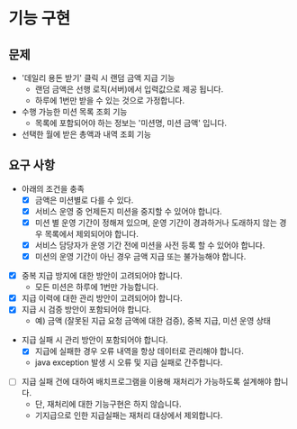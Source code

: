 # 기능 구현

## 문제

- '데일리 용돈 받기' 클릭 시 랜덤 금액 지급 기능
    - 랜덤 금액은 선행 로직(서버)에서 입력값으로 제공 됩니다.
    - 하루에 1번만 받을 수 있는 것으로 가정합니다.
- 수행 가능한 미션 목록 조회 기능
    - 목록에 포함되어야 하는 정보는 '미션명, 미션 금액' 입니다.
- 선택한 월에 받은 총액과 내역 조회 기능

## 요구 사항

- 아래의 조건을 충족
    - [x] 금액은 미션별로 다를 수 있다.
    - [x] 서비스 운영 중 언제든지 미션을 중지할 수 있어야 합니다. 
    - [x] 미션 별 운영 기간이 정해져 있으며, 운영 기간이 경과하거나 도래하지 않는 경우 목록에서 제외되어야 합니다.
    - [x] 서비스 담당자가 운영 기간 전에 미션을 사전 등록 할 수 있어야 합니다. 
    - [x] 미션의 운영 기간이 아닌 경우 금액 지급 또는 불가능해야 합니다.
- [x] 중복 지급 방지에 대한 방안이 고려되어야 합니다.
    - 모든 미션은 하루에 1번만 가능합니다.
- [x] 지급 이력에 대한 관리 방안이 고려되어야 합니다.
- [x] 지급 시 검증 방안이 포함되어야 합니다.
    - 예) 금액 (잘못된 지급 요청 금액에 대한 검증), 중복 지급, 미션 운영 상태
- 지급 실패 시 관리 방안이 포함되어야 합니다.
    - [x] 지급에 실패한 경우 오류 내역을 항상 데이터로 관리해야 합니다.
    - java exception 발생 시 오류 및 지급 실패로 간주합니다.
- [ ] 지급 실패 건에 대하여 배치프로그램을 이용해 재처리가 가능하도록 설계해야 합니다.
    - 단, 재처리에 대한 기능구현은 하지 않습니다.
    - 기지급으로 인한 지급실패는 재처리 대상에서 제외합니다.
